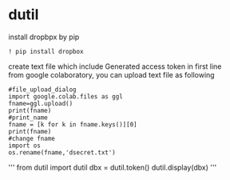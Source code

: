 # dutil

install dropbpx by pip  
```
! pip install dropbox
```  

create text file which include Generated access token in first line  
from google colaboratory, you can upload text file as following
```
#file_upload_dialog
import google.colab.files as ggl
fname=ggl.upload()
print(fname)
#print_name
fname = [k for k in fname.keys()][0]
print(fname)
#change fname
import os
os.rename(fname,'dsecret.txt')
```


'''
from dutil import dutil
dbx = dutil.token()
dutil.display(dbx)
'''

